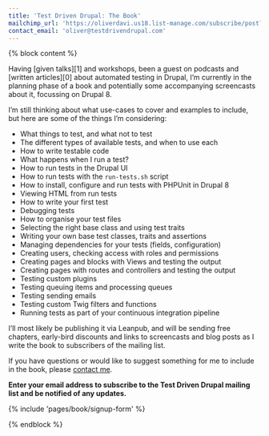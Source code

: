 ```yaml
---
title: 'Test Driven Drupal: The Book'
mailchimp_url: 'https://oliverdavi.us18.list-manage.com/subscribe/post?u=b4ac8dd177796d37b93f9c285&amp;id=033c84e0d5'
contact_email: 'oliver@testdrivendrupal.com'
---
```


{% block content %}

<!-- prettier-ignore -->
<div class="markup spaced-y-4 mb-6" markdown="1">
Having [given talks][1] and workshops, been a guest on podcasts and [written articles][0] about automated testing in Drupal, I’m currently in the planning phase of a book and potentially some accompanying screencasts about it, focussing on Drupal 8.

I’m still thinking about what use-cases to cover and examples to include, but
here are some of the things I’m considering:

- What things to test, and what not to test
- The different types of available tests, and when to use each
- How to write testable code
- What happens when I run a test?
- How to run tests in the Drupal UI
- How to run tests with the `run-tests.sh` script
- How to install, configure and run tests with PHPUnit in Drupal 8
- Viewing HTML from run tests
- How to write your first test
- Debugging tests
- How to organise your test files
- Selecting the right base class and using test traits
- Writing your own base test classes, traits and assertions
- Managing dependencies for your tests (fields, configuration)
- Creating users, checking access with roles and permissions
- Creating pages and blocks with Views and testing the output
- Creating pages with routes and controllers and testing the output
- Testing custom plugins
- Testing queuing items and processing queues
- Testing sending emails
- Testing custom Twig filters and functions
  <!-- - Testing data migrations -->
  <!-- - Building and testing APIs using RESTful web services module -->
- Running tests as part of your continuous integration pipeline

I’ll most likely be publishing it via Leanpub, and will be sending free
chapters, early-bird discounts and links to screencasts and blog posts as I
write the book to subscribers of the mailing list.

If you have questions or would like to suggest something for me to include in
the book, please <a href="mailto:{{ page.contact_email }}">contact me</a>.

**Enter your email address to subscribe to the Test Driven Drupal mailing list
and be notified of any updates.**

</div>

{% include 'pages/book/signup-form' %}

<!-- prettier-ignore -->
{% endblock %}

[0]: /articles/tags/testing
[1]: /talks/tdd-test-driven-drupal
[2]: /contact
